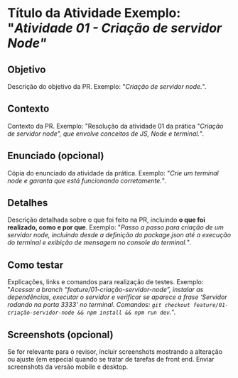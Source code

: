 # Título da Atividade Exemplo: "_Atividade 01 - Criação de servidor Node"_

## Objetivo

Descrição do objetivo da PR. Exemplo: "_Criação de servidor node._".

## Contexto

Contexto da PR. Exemplo: "Resolução da atividade 01 da prática "_Criação de servidor node", que envolve conceitos de JS, Node e terminal._".

## Enunciado (opcional)

Cópia do enunciado da atividade da prática. Exemplo: "_Crie um terminal node e garanta que está funcionando corretamente._".

## Detalhes

Descrição detalhada sobre o que foi feito na PR, incluindo **o que foi realizado, como e por que**. Exemplo: "_Passo a passo para criação de um servidor node, incluindo desde a definição do package.json até a execução do terminal e exibição de mensagem no console do terminal._".

## Como testar

Explicações, links e comandos para realização de testes. Exemplo: "_Acessar a branch “feature/01-criação-servidor-node”, instalar as dependências, executar o servidor e verificar se aparece a frase ‘Servidor rodando na porta 3333’ no terminal. Comandos: `git checkout feature/01-criação-servidor-node && npm install && npm run dev`._".

## Screenshots (opcional)

Se for relevante para o revisor, incluir screenshots mostrando a alteração ou ajuste (em especial quando se tratar de tarefas de front end. Enviar screenshots da versão mobile e desktop.